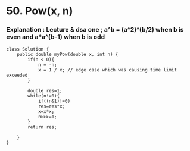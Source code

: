 # 50. Pow(x, n)
### Explanation : Lecture & dsa one ; a^b = (a^2)^(b/2) when b is even and a*a^(b-1) when b is odd
```
class Solution {
    public double myPow(double x, int n) {
        if(n < 0){
            n = -n;
            x = 1 / x; // edge case which was causing time limit exceeded
        }

        double res=1;
        while(n!=0){
            if((n&1)!=0)
            res=res*x;
            x=x*x;
            n>>>=1;
        }
        return res;
        
    }
}


```

